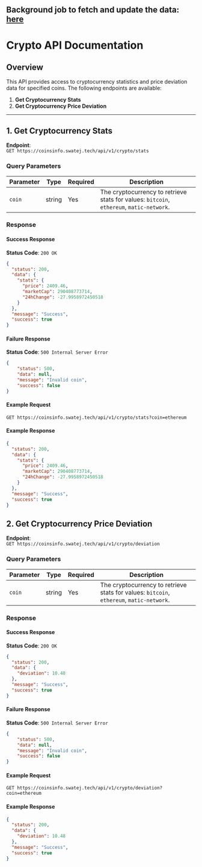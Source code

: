 ## Background job to fetch and update the data: [here](https://github.com/SwatejReddy/coinsInfoFetcher)

# Crypto API Documentation

## Overview
This API provides access to cryptocurrency statistics and price deviation data for specified coins. The following endpoints are available:

1. **Get Cryptocurrency Stats**
2. **Get Cryptocurrency Price Deviation**

---

## 1. Get Cryptocurrency Stats

**Endpoint**:  
`GET https://coinsinfo.swatej.tech/api/v1/crypto/stats`

### Query Parameters

| Parameter | Type   | Required | Description                        |
|-----------|--------|----------|------------------------------------|
| `coin`    | string | Yes      | The cryptocurrency to retrieve stats for values: `bitcoin`, `ethereum`, `matic-network`. |

### Response

#### Success Response

**Status Code**: `200 OK`

```json
{
  "status": 200,
  "data": {
    "stats": {
      "price": 2409.46,
      "marketCap": 290408773714,
      "24hChange": -27.9958972450518
    }
  },
  "message": "Success",
  "success": true
}
```

#### Failure Response

**Status Code**: `500 Internal Server Error`

```json
{
    "status": 500,
    "data": null,
    "message": "Invalid coin",
    "success": false
}
```
#### Example Request

`GET https://coinsinfo.swatej.tech/api/v1/crypto/stats?coin=ethereum`

#### Example Response

```json
{
  "status": 200,
  "data": {
    "stats": {
      "price": 2409.46,
      "marketCap": 290408773714,
      "24hChange": -27.9958972450518
    }
  },
  "message": "Success",
  "success": true
}
```


## 2. Get Cryptocurrency Price Deviation

**Endpoint**:  
`GET https://coinsinfo.swatej.tech/api/v1/crypto/deviation`

### Query Parameters

| Parameter | Type   | Required | Description                        |
|-----------|--------|----------|------------------------------------|
| `coin`    | string | Yes      | The cryptocurrency to retrieve stats for values: `bitcoin`, `ethereum`, `matic-network`. |

### Response

#### Success Response

**Status Code**: `200 OK`

```json
{
  "status": 200,
  "data": {
    "deviation": 10.48
  },
  "message": "Success",
  "success": true
}
```

#### Failure Response

**Status Code**: `500 Internal Server Error`

```json
{
    "status": 500,
    "data": null,
    "message": "Invalid coin",
    "success": false
}
```
#### Example Request

`GET https://coinsinfo.swatej.tech/api/v1/crypto/deviation?coin=ethereum`

#### Example Response

```json
{
  "status": 200,
  "data": {
    "deviation": 10.48
  },
  "message": "Success",
  "success": true
}
```
